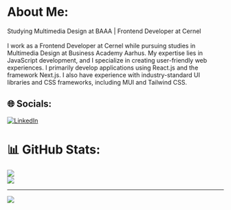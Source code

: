 # About Me:
Studying Multimedia Design at BAAA | Frontend Developer at Cernel<br><br>I work as a Frontend Developer at Cernel while pursuing studies in Multimedia Design at Business Academy Aarhus. My expertise lies in JavaScript development, and I specialize in creating user-friendly web experiences. I primarily develop applications using React.js and the framework Next.js. I also have experience with industry-standard UI libraries and CSS frameworks, including MUI and Tailwind CSS.<br>


## 🌐 Socials:
[![LinkedIn](https://img.shields.io/badge/LinkedIn-%230077B5.svg?logo=linkedin&logoColor=white)](https://www.linkedin.com/in/simoncalundan/) 

# 📊 GitHub Stats:
![](https://github-readme-streak-stats.herokuapp.com/?user=SimonCalundan&theme=blueberry&hide_border=true)<br/>
![](https://github-readme-stats.vercel.app/api/top-langs/?username=SimonCalundan&theme=blueberry&hide_border=true&include_all_commits=true&count_private=true&layout=compact)

---
[![](https://visitcount.itsvg.in/api?id=SimonCalundan&icon=2&color=0)](https://visitcount.itsvg.in)

<!-- Proudly created with GPRM ( https://gprm.itsvg.in ) -->
